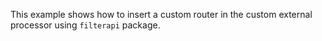 This example shows how to insert a custom router in the custom external processor using `filterapi` package.
